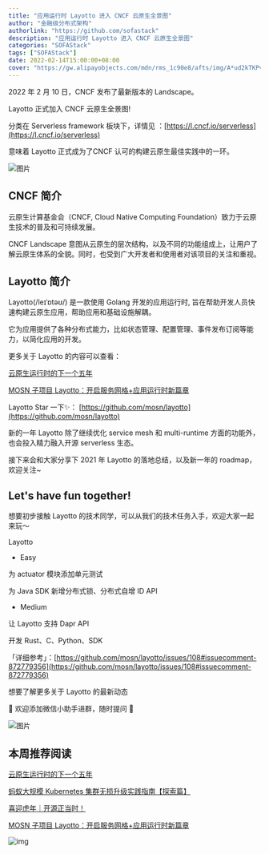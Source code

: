 ```yaml
---
title: "应用运行时 Layotto 进入 CNCF 云原生全景图"
author: "金融级分布式架构"
authorlink: "https://github.com/sofastack"
description: "应用运行时 Layotto 进入 CNCF 云原生全景图"
categories: "SOFAStack"
tags: ["SOFAStack"]
date: 2022-02-14T15:00:00+08:00
cover: "https://gw.alipayobjects.com/mdn/rms_1c90e8/afts/img/A*ud2kTKPvCgsAAAAAAAAAAAAAARQnAQ"
---
```


2022 年 2 月 10 日，CNCF 发布了最新版本的 Landscape。

Layotto 正式加入 CNCF 云原生全景图!

分类在 Serverless framework 板块下，详情见 ：[https://l.cncf.io/serverless](https://l.cncf.io/serverless)

意味着 Layotto 正式成为了CNCF 认可的构建云原生最佳实践中的一环。

![图片](https://gw.alipayobjects.com/mdn/rms_1c90e8/afts/img/A*aWLASbfTsPYAAAAAAAAAAAAAARQnAQ)

## CNCF 简介 

云原生计算基金会（CNCF, Cloud Native Computing Foundation）致力于云原生技术的普及和可持续发展。

CNCF Landscape 意图从云原生的层次结构，以及不同的功能组成上，让用户了解云原生体系的全貌。同时，也受到广大开发者和使用者对该项目的关注和重视。

## Layotto 简介 

Layotto(/leɪˈɒtəʊ/) 是一款使用 Golang 开发的应用运行时, 旨在帮助开发人员快速构建云原生应用，帮助应用和基础设施解耦。

它为应用提供了各种分布式能力，比如状态管理、配置管理、事件发布订阅等能力，以简化应用的开发。

更多关于 Layotto 的内容可以查看：

[云原生运行时的下一个五年](https://mp.weixin.qq.com/s?__biz=MzUzMzU5Mjc1Nw==&mid=2247498935&idx=1&sn=7b9976f41a35eba7db6025ff42ba7086&chksm=faa3136dcdd49a7b67baf40f78cf50cbd45d560a249d2d94af85af9fb9cf63b9e7be59f3dcc8&scene=21#wechat_redirect)

[MOSN 子项目 Layotto：开启服务网格+应用运行时新篇章](https://mp.weixin.qq.com/s?__biz=MzUzMzU5Mjc1Nw==&mid=2247488835&idx=1&sn=d645b9abc866048e679b56bfe3b72482&chksm=faa0fa99cdd7738ff1749ae75b1670f953c92b70dcf0358337977438fd74b632b21a7b17ece3&scene=21#wechat_redirect)

Layotto Star 一下✨：
[https://github.com/mosn/layotto](https://github.com/mosn/layotto)

新的一年 Layotto 除了继续优化 service mesh 和 multi-runtime 方面的功能外，也会投入精力融入开源 serverless 生态。

接下来会和大家分享下 2021 年 Layotto 的落地总结，以及新一年的 roadmap，欢迎关注~

## Let's have fun together!

想要初步接触 Layotto 的技术同学，可以从我们的技术任务入手，欢迎大家一起来玩～

Layotto

- Easy

为 actuator 模块添加单元测试

为 Java SDK 新增分布式锁、分布式自增 ID API

- Medium

让 Layotto 支持 Dapr API

开发 Rust、C、Python、SDK

「详细参考」：[https://github.com/mosn/layotto/issues/108#issuecomment-872779356](https://github.com/mosn/layotto/issues/108#issuecomment-872779356)

想要了解更多关于 Layotto 的最新动态

👐  欢迎添加微信小助手进群，随时提问  👐

![图片](https://gw.alipayobjects.com/mdn/rms_1c90e8/afts/img/A*0ozeTZ6_dZ4AAAAAAAAAAAAAARQnAQ)

## 本周推荐阅读  				

[云原生运行时的下一个五年](https://mp.weixin.qq.com/s?__biz=MzUzMzU5Mjc1Nw==&mid=2247498935&idx=1&sn=7b9976f41a35eba7db6025ff42ba7086&chksm=faa3136dcdd49a7b67baf40f78cf50cbd45d560a249d2d94af85af9fb9cf63b9e7be59f3dcc8&scene=21#)

[蚂蚁大规模 Kubernetes 集群无损升级实践指南【探索篇】](https://mp.weixin.qq.com/s?__biz=MzUzMzU5Mjc1Nw==&mid=2247501311&idx=1&sn=ff1cbc49747a577475f6e0c3162ed5fb&chksm=faa32a25cdd4a3332a46ebacbd6e5d057a4b95582eec216275e35cd0a125e537e49b710cccb7&scene=21#)

[喜迎虎年｜开源正当时！](https://mp.weixin.qq.com/s?__biz=MzUzMzU5Mjc1Nw==&mid=2247500831&idx=1&sn=e91fff98af5bdc500f821951648420c3&chksm=faa32bc5cdd4a2d3aea8a4146d19411b065146b1a60fc0c27c0a8e3fd2040e5f6f23b5a33a0f&scene=21#)

[MOSN 子项目 Layotto：开启服务网格+应用运行时新篇章](https://mp.weixin.qq.com/s?__biz=MzUzMzU5Mjc1Nw==&mid=2247488835&idx=1&sn=d645b9abc866048e679b56bfe3b72482&chksm=faa0fa99cdd7738ff1749ae75b1670f953c92b70dcf0358337977438fd74b632b21a7b17ece3&scene=21#)

![img](https://gw.alipayobjects.com/mdn/rms_1c90e8/afts/img/A*tvfDQLxTbsgAAAAAAAAAAAAAARQnAQ) 
